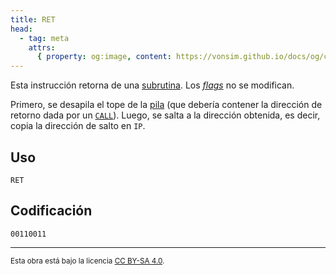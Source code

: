 ```yaml
---
title: RET
head:
  - tag: meta
    attrs:
      { property: og:image, content: https://vonsim.github.io/docs/og/cpu/instructions/ret.png }
---
```


Esta instrucción retorna de una [subrutina](/docs/cpu/#subrutinas). Los [_flags_](/docs/cpu/#flags) no se modifican.

Primero, se desapila el tope de la [pila](/docs/cpu/#pila) (que debería contener la dirección de retorno dada por un [`CALL`](/docs/cpu/instructions/call/)). Luego, se salta a la dirección obtenida, es decir, copia la dirección de salto en `IP`.

## Uso

```vonsim
RET
```

## Codificación

`00110011`

---

<small>Esta obra está bajo la licencia <a target="_blank" rel="license noopener noreferrer" href="http://creativecommons.org/licenses/by-sa/4.0/">CC BY-SA 4.0</a>.</small>
